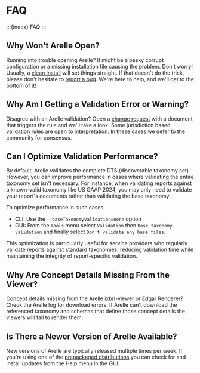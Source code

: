 # FAQ

:::{index} FAQ
:::

## Why Won't Arelle Open?

Running into trouble opening Arelle? It might be a pesky corrupt configuration or
a missing installation file causing the problem. Don't worry! Usually, a [clean install][clean-install]
will set things straight. If that doesn't do the trick, please don't hesitate to
[report a bug][bug-report]. We're here to help, and we'll get to the bottom of it!

[bug-report]: project:index.md#bug-report-or-feature-request
[clean-install]: project:install.md#clean-install

## Why Am I Getting a Validation Error or Warning?

Disagree with an Arelle validation? Open a [change request][change-request] with
a document that triggers the rule and we'll take a look. Some jurisdiction based
validation rules are open to interpretation. In these cases we defer to the community
for consensus.

[change-request]: project:index.md#bug-report-or-feature-request

## Can I Optimize Validation Performance?

By default, Arelle validates the complete DTS (discoverable taxonomy set).
However, you can improve performance in cases where validating the entire
taxonomy set isn't necessary. For instance, when validating reports against a
known-valid taxonomy like US GAAP 2024, you may only need to validate your
report's documents rather than validating the base taxonomy.

To optimize performance in such cases:

- CLI: Use the `--baseTaxonomyValidation=none` option
- GUI: From the `Tools` menu select `Validation` then `Base taxonomy validation`
  and finally select `Don't validate any base files`.

This optimization is particularly useful for service providers who regularly
validate reports against standard taxonomies, reducing validation time while
maintaining the integrity of report-specific validation.

## Why Are Concept Details Missing From the Viewer?

Concept details missing from the Arelle ixbrl-viewer or Edgar Renderer? Check the
Arelle log for download errors. If Arelle can't download the referenced taxonomy
and schemas that define those concept details the viewers will fail to render them.

## Is There a Newer Version of Arelle Available?

New versions of Arelle are typically released multiple times per week. If you're
using one of the [prepackaged distributions][prepackaged-distributions]
you can check for and install updates from the Help menu in the GUI.

[prepackaged-distributions]: project:install.md#prepackaged-distributions
